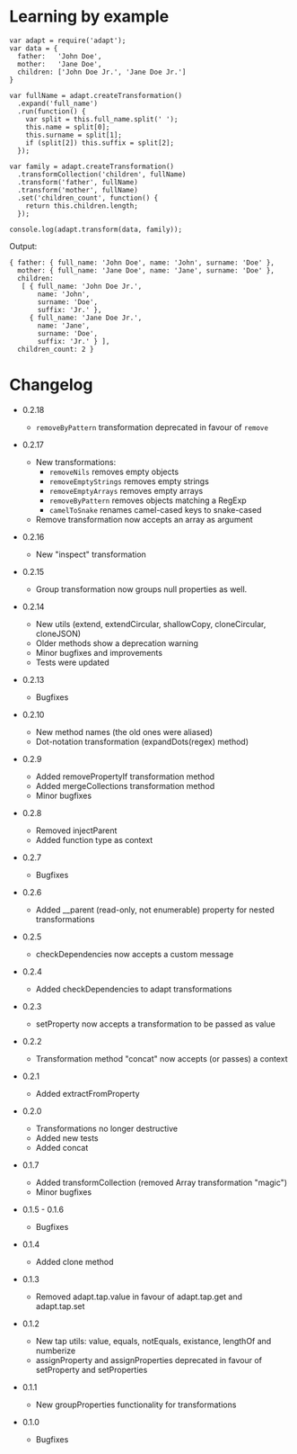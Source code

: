 Learning by example
===================

```
var adapt = require('adapt');
var data = {
  father:   'John Doe',
  mother:   'Jane Doe',
  children: ['John Doe Jr.', 'Jane Doe Jr.']
}

var fullName = adapt.createTransformation()
  .expand('full_name')
  .run(function() {
    var split = this.full_name.split(' ');
    this.name = split[0];
    this.surname = split[1];
    if (split[2]) this.suffix = split[2];
  });

var family = adapt.createTransformation()
  .transformCollection('children', fullName)
  .transform('father', fullName)
  .transform('mother', fullName)
  .set('children_count', function() {
    return this.children.length;
  });

console.log(adapt.transform(data, family));
```

Output:

```
{ father: { full_name: 'John Doe', name: 'John', surname: 'Doe' },
  mother: { full_name: 'Jane Doe', name: 'Jane', surname: 'Doe' },
  children: 
   [ { full_name: 'John Doe Jr.',
       name: 'John',
       surname: 'Doe',
       suffix: 'Jr.' },
     { full_name: 'Jane Doe Jr.',
       name: 'Jane',
       surname: 'Doe',
       suffix: 'Jr.' } ],
  children_count: 2 }

```

Changelog
=========
* 0.2.18
  * `removeByPattern` transformation deprecated in favour of `remove`
  
* 0.2.17
  * New transformations:
    * `removeNils` removes empty objects
    * `removeEmptyStrings` removes empty strings
    * `removeEmptyArrays` removes empty arrays
    * `removeByPattern` removes objects matching a RegExp
    * `camelToSnake` renames camel-cased keys to snake-cased
  * Remove transformation now accepts an array as argument

* 0.2.16
  * New "inspect" transformation

* 0.2.15
  * Group transformation now groups null properties as well.

* 0.2.14
  * New utils (extend, extendCircular, shallowCopy, cloneCircular, cloneJSON)
  * Older methods show a deprecation warning
  * Minor bugfixes and improvements
  * Tests were updated

* 0.2.13
  * Bugfixes

* 0.2.10
  * New method names (the old ones were aliased)
  * Dot-notation transformation (expandDots(regex) method)

* 0.2.9
  * Added removePropertyIf transformation method
  * Added mergeCollections transformation method
  * Minor bugfixes

* 0.2.8
  * Removed injectParent
  * Added function type as context

* 0.2.7
  * Bugfixes

* 0.2.6
  * Added __parent (read-only, not enumerable) property for nested transformations

* 0.2.5
  * checkDependencies now accepts a custom message

* 0.2.4
  * Added checkDependencies to adapt transformations

* 0.2.3
  * setProperty now accepts a transformation to be passed as value

* 0.2.2
  * Transformation method "concat" now accepts (or passes) a context

* 0.2.1
  * Added extractFromProperty

* 0.2.0 
  *	Transformations no longer destructive
  * Added new tests
  * Added concat

* 0.1.7 
  *	Added transformCollection (removed Array transformation "magic")
  * Minor bugfixes

* 0.1.5 - 0.1.6
  * Bugfixes

* 0.1.4
  * Added clone method

* 0.1.3
  * Removed adapt.tap.value in favour of adapt.tap.get and adapt.tap.set

* 0.1.2
  * New tap utils: value, equals, notEquals, existance, lengthOf and numberize
  * assignProperty and assignProperties deprecated in favour of setProperty and setProperties

* 0.1.1
  * New groupProperties functionality for transformations

* 0.1.0
  * Bugfixes
